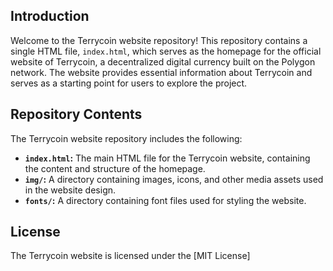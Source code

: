 ## Introduction

Welcome to the Terrycoin website repository! This repository contains a single HTML file, `index.html`, which serves as the homepage for the official website of Terrycoin, a decentralized digital currency built on the Polygon network. The website provides essential information about Terrycoin and serves as a starting point for users to explore the project.

## Repository Contents

The Terrycoin website repository includes the following:

- **`index.html`:** The main HTML file for the Terrycoin website, containing the content and structure of the homepage.
- **`img/`:** A directory containing images, icons, and other media assets used in the website design.
- **`fonts/`:** A directory containing font files used for styling the website.

## License

The Terrycoin website is licensed under the [MIT License]
